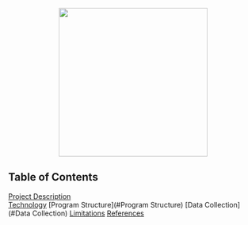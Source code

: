 <p align="center">
  <img src="https://upload.wikimedia.org/wikipedia/commons/f/f6/NFL_logo.png" length="200" width="300">
</p>

## Table of Contents
[Project Description](#Description) <br>
[Technology](#Technology)
[Program Structure](#Program Structure)
[Data Collection](#Data Collection)
[Limitations](#Limitations)
[References](#References)


